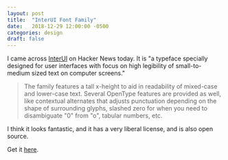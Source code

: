 ```yaml
---
layout: post
title:  "InterUI Font Family"
date:   2018-12-29 12:00:00 -0500
categories: design
draft: false
---
```


I came across [InterUI](https://rsms.me/inter/) on Hacker News today. It is "a typeface specially designed for user interfaces with focus on high legibility of small-to-medium sized text on computer screens."

> The family features a tall x-height to aid in readability of mixed-case and lower-case text. Several OpenType features are provided as well, like contextual alternates that adjusts punctuation depending on the shape of surrounding glyphs, slashed zero for when you need to disambiguate "0" from "o", tabular numbers, etc.

I think it looks fantastic, and it has a very liberal license, and is also open source.

Get it [here](https://rsms.me/inter/).

